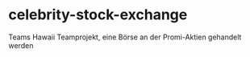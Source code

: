 # celebrity-stock-exchange
Teams Hawaii Teamprojekt, eine Börse an der Promi-Aktien gehandelt werden
